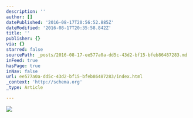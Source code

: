 ```yaml
---
description: ''
author: []
datePublished: '2016-08-17T20:56:52.885Z'
dateModified: '2016-08-17T20:35:58.842Z'
title: ''
publisher: {}
via: {}
starred: false
sourcePath: _posts/2016-08-17-ee577a0a-dd5c-43d2-bf15-bfeb86487283.md
inFeed: true
hasPage: true
inNav: false
url: ee577a0a-dd5c-43d2-bf15-bfeb86487283/index.html
_context: 'http://schema.org'
_type: Article

---
```

![](https://the-grid-user-content.s3-us-west-2.amazonaws.com/004f5eb4-3b3a-4abd-81df-9c262fd1c34d.jpg)